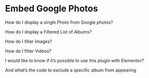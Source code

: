 # Embed Google Photos


How do I display a single Photo from Google photos?

How do I display a Filtered List of Albums?

How do I filter Images?

How do I filter Videos?

I would like to know if it’s possible to use this plugin with Elementor? 

And what’s the code to exclude a specific album from appearing